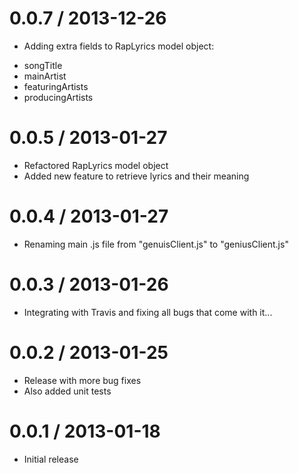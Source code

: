 0.0.7 / 2013-12-26
====================
* Adding extra fields to RapLyrics model object:
-  songTitle
-  mainArtist
-  featuringArtists
-  producingArtists

0.0.5 / 2013-01-27
====================
* Refactored RapLyrics model object
* Added new feature to retrieve lyrics and their meaning

0.0.4 / 2013-01-27
====================
* Renaming main .js file from "genuisClient.js" to "geniusClient.js"

0.0.3 / 2013-01-26
====================
* Integrating with Travis and fixing all bugs that come with it...

 0.0.2 / 2013-01-25
====================
* Release with more bug fixes
* Also added unit tests

0.0.1 / 2013-01-18
====================
* Initial release